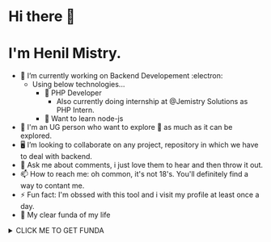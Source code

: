 # Hi there 👋
# I'm Henil Mistry.
<!--
**HenilMistry/HenilMistry** is a ✨ _special_ ✨ repository because its `README.md` (this file) appears on your GitHub profile.

Here are some ideas to get you started:

- 🔭 I’m currently working on ...
- 🌱 I’m currently learning ...
- 👯 I’m looking to collaborate on ...
- 🤔 I’m looking for help with ...
- 💬 Ask me about ...
- 📫 How to reach me: ...
- 😄 Pronouns: ...
- ⚡ Fun fact: ...
-->
- 🔭 I’m currently working on Backend Developement :electron:
    - Using below technologies...
      - 🌱 PHP Developer
          - Also currently doing internship at @Jemistry Solutions as PHP Intern.
      - 🌱 Want to learn node-js
- :dart: I'm an UG person who want to explore :crystal_ball: as much as it can be explored.
- :desktop_computer: I’m looking to collaborate on any project, repository in which we have to deal with backend.
- 💬 Ask me about comments, i just love them to hear and then throw it out.
- 📫 How to reach me: oh common, it's not 18's. You'll definitely find a way to contant me.
- ⚡ Fun fact: I'm obssed with this tool and i visit my profile at least once a day.
- :scroll: My clear funda of my life
<details><summary>CLICK ME TO GET FUNDA</summary>
<p>

#### Here it is mentioned!, just close it once you read coz i don't want it to be stolen.:stuck_out_tongue_winking_eye:

    ```mermaid
    graph TD;
        A-->B;
        A-->C;
        B-->D;
        C-->D;
    ```

</p>
</details>
